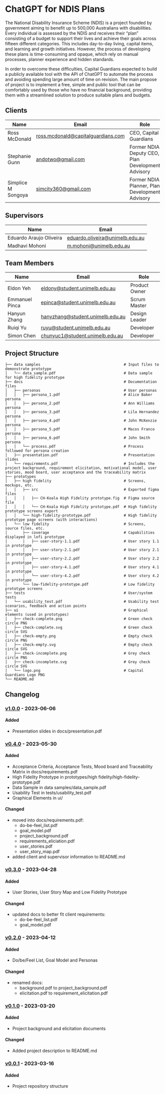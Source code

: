 # ChatGPT for NDIS Plans

The National Disability Insurance Scheme (NDIS) is a project founded by government aiming to benefit up to 500,000 Australians with disabilities. Every individual is assessed by the NDIS and receives their “plan” consisting of a budget to support their lives and achieve their goals across fifteen different categories. This includes day-to-day living, capital items, and learning and growth initiatives. However, the process of developing these plans is time-consuming and opaque, which rely on manual processes, planner experience and hidden standards.

In order to overcome these difficulties, Capital Guardians expected to build a publicly available tool with the API of ChatGPT to automate the process and avoiding spending large amount of time on revision. The main propose of project is to implement a free, simple and public tool that can be comfortably used by those who have no financial background, providing them with a streamlined solution to produce suitable plans and budgets.

## Clients

| Name | Email | Role |
| --- | --- | --- |
| Ross McDonald | ross.mcdonald@capitalguardians.com | CEO, Capital Guardians |
| Stephanie Gunn | andotwo@gmail.com | Former NDIA Deputy CEO, Plan Development Advisory |
| Simplice M Songoya | simcity360@gmail.com | Former NDIA Planner, Plan Development Advisory |

## Supervisors

| Name | Email |
| --- | --- |
| Eduardo Araujo Oliveira | eduardo.oliveira@unimelb.edu.au |
| Madhavi Mohoni | m.mohoni@unimelb.edu.au |

## Team Members

| Name | Email | Role |
| --- | --- | --- |
| Eldon Yeh | eldony@student.unimelb.edu.au | Product Owner |
| Emmanuel Pinca | epinca@student.unimelb.edu.au | Scrum Master |
| Hanyun Zhang | hanyzhang@student.unimelb.edu.au | Design Leader |
| Ruiqi Yu | ruyu@student.unimelb.edu.au | Developer |
| Simon Chen | chunyuc1@student.unimelb.edu.au | Developer |

## Project Structure

```
├── data samples                                      # Input files to demonstrate prototype
│   └── data_sample.pdf                               # Data sample for high fidelity prototype
├── docs                                              # Documentation files
│   ├── personas                                      # User personas
│   │   ├── persona_1.pdf                             # Alice Baker persona
│   │   ├── persona_2.pdf                             # Ann Williams persona
│   │   ├── persona_3.pdf                             # Lila Hernandez persona
│   │   ├── persona_4.pdf                             # John McKenzie persona
│   │   ├── persona_5.pdf                             # Macos Franco persona
│   │   ├── persona_6.pdf                             # John Smith persona
│   │   └── process.pdf                               # Process followed for persona creation
│   ├── presentation.pdf                              # Presentation slides
│   └── requirements.pdf                              # Includes the project background, requirement elicitation, motivational model, user stories, mood board, user acceptance and the traceability matrix
├── prototypes
│   ├── high fidelity                                 # Screens, mockups, etc.
│   │   ├── src                                       # Exported figma files
│   │   │   ├── CH-Koala High Fidelity prototype.fig  # Figma source file
│   │   │   └── CH-Koala High Fidelity prototype.pdf  # High fidelity prototype screens export
│   │   └── high-fidelity-prototype.pdf               # High fidelity prototype page screens (with interactions)
│   └── low fidelity                                  # Screens, source files, etc.
│       ├── coverage                                  # Capabilities displayed in lofi prototype
│       │   ├── user-story-1.1.pdf                    # User story 1.1 in prototype
│       │   ├── user-story-2.1.pdf                    # User story 2.1 in prototype
│       │   ├── user-story-2.2.pdf                    # User story 2.2 in prototype
│       │   ├── user-story-4.1.pdf                    # User story 4.1 in prototype
│       │   └── user-story-4.2.pdf                    # User story 4.2 in prototype
│       └── low-fidelity-prototype.pdf                # Low fidelity prototype screens
├── tests                                             # User/system tests
│   └── usability_test.pdf                            # Usability test scenarios, feedback and action points
├── ui                                                # Graphical elements (used in prototypes)
│   ├── check-complete.png                            # Green check circle PNG
│   ├── check-complete.svg                            # Green check circle SVG
│   ├── check-empty.png                               # Empty check circle PNG
│   ├── check-empty.svg                               # Empty check circle SVG
│   ├── check-incomplete.png                          # Grey check circle PNG
│   ├── check-incomplete.svg                          # Grey check circle SVG
│   └── logo.png                                      # Capital Guardians Logo PNG
└── README.md
```

## Changelog

### [v1.0.0](https://github.com/SWEN90009-2023/CH-Koala/compare/26b87332d714c6d12922705f10902446b2773cc9...main) - 2023-06-06

#### Added

- Presentation slides in docs/presentation.pdf

### [v0.4.0](https://github.com/SWEN90009-2023/CH-Koala/compare/4ebf8e8f1ef103c2b62a34797de089791353d6f2...26b87332d714c6d12922705f10902446b2773cc9) - 2023-05-30

#### Added

- Acceptance Criteria, Acceptance Tests, Mood board and Traceability Matrix in docs/requirements.pdf
- High Fidelity Prototype in prototypes/high fidelity/high-fidelity-prototype.pdf
- Data Sample in data samples/data_sample.pdf
- Usability Test in tests/usability_test.pdf
- Graphical Elements in ui/

#### Changed

- moved into docs/requirements.pdf:
  - do-be-feel_list.pdf
  - goal_model.pdf
  - project_background.pdf
  - requirements_eliciation.pdf
  - user_stories.pdf
  - user_story_map.pdf
- added client and supervisor information to README.md

### [v0.3.0](https://github.com/SWEN90009-2023/CH-Koala/compare/2a85b6e7591c3a697822263dce81042dcd2f5b4d...4ebf8e8f1ef103c2b62a34797de089791353d6f2) - 2023-04-28

#### Added

- User Stories, User Story Map and Low Fidelity Prototype

#### Changed

- updated docs to better fit client requirements:
  - do-be-feel_list.pdf
  - goal_model.pdf

### [v0.2.0](https://github.com/SWEN90009-2023/CH-Koala/compare/759552a137c036409f5a51d68dbbd7c500ec1f08...2a85b6e7591c3a697822263dce81042dcd2f5b4d) - 2023-04-12

#### Added

- Do/be/Feel List, Goal Model and Personas

#### Changed

- renamed docs:
  - background.pdf to project_background.pdf
  - elicitation.pdf to requirement_elicitation.pdf

### [v0.1.0](https://github.com/SWEN90009-2023/CH-Koala/compare/d6fba4d31ded932755e4563850bfa586a81236b4...759552a137c036409f5a51d68dbbd7c500ec1f08) - 2023-03-20

#### Added

- Project background and elicitation documents

#### Changed

- Added project description to README.md

### [v0.0.1](https://github.com/SWEN90009-2023/CH-Koala/compare/339819185988b4c38369cae743fc4dbf62bdff2e...d6fba4d31ded932755e4563850bfa586a81236b4) - 2023-03-16

#### Added

- Project repository structure
